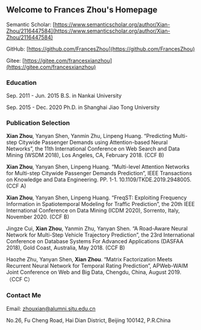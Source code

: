 ## Welcome to Frances Zhou's Homepage

Semantic Scholar: [https://www.semanticscholar.org/author/Xian-Zhou/2116447584](https://www.semanticscholar.org/author/Xian-Zhou/2116447584)

GitHub: [https://github.com/FrancesZhou](https://github.com/FrancesZhou)

Gitee: [https://gitee.com/francesxianzhou](https://gitee.com/francesxianzhou)

### Education 
Sep. 2011 - Jun. 2015        B.S. in Nankai University

Sep. 2015 - Dec. 2020        Ph.D. in Shanghai Jiao Tong University

### Publication Selection
**Xian Zhou**, Yanyan Shen, Yanmin Zhu, Linpeng Huang. “Predicting Multi-step Citywide Passenger Demands using Attention-based Neural Networks”, the 11th International Conference on Web Search and Data Mining (WSDM 2018), Los Angeles, CA, February 2018. (CCF B)

**Xian Zhou**, Yanyan Shen, Linpeng Huang. “Multi-level Attention Networks for Multi-step Citywide Passenger Demands Prediction”, IEEE Transactions on Knowledge and Data Engineering. PP. 1-1. 10.1109/TKDE.2019.2948005. (CCF A)

**Xian Zhou**, Yanyan Shen, Linpeng Huang. “FreqST: Exploiting Frequency Information in Spatiotemporal Modeling for Traffic Prediction”, the 20th IEEE International Conference on Data Mining (ICDM 2020), Sorrento, Italy, November 2020. (CCF B)

Jingze Cui, **Xian Zhou**, Yanmin Zhu, Yanyan Shen. “A Road-Aware Neural Network for Multi-Step Vehicle Trajectory Prediction”, the 23rd International Conference on Database Systems For Advanced Applications (DASFAA 2018), Gold Coast, Australia, May 2018. (CCF B)

Haozhe Zhu, Yanyan Shen, **Xian Zhou**. “Matrix Factorization Meets Recurrent Neural Network for Temporal Rating Prediction”, APWeb-WAIM Joint Conference on Web and Big Data, Chengdu, China, August 2019. （CCF C）

### Contact Me
Email: [zhouxian@alumni.sjtu.edu.cn](zhouxian@alumni.sjtu.edu.cn)

No.26, Fu Cheng Road, Hai Dian District, Beijing 100142, P.R.China
